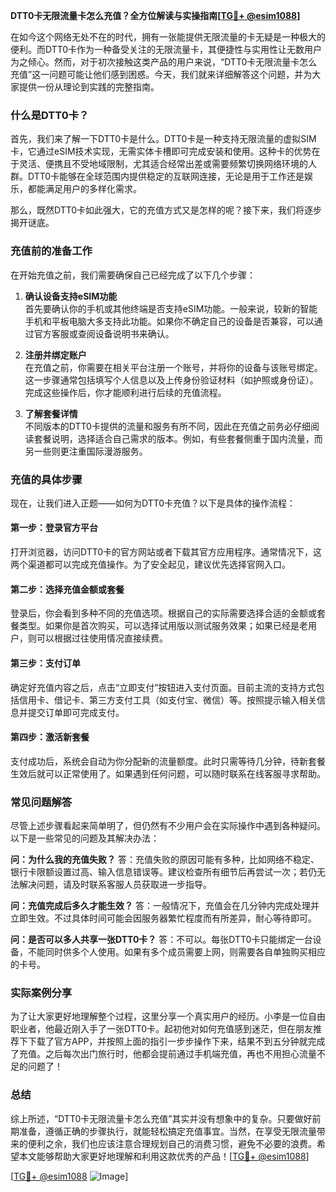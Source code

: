 **DTT0卡无限流量卡怎么充值？全方位解读与实操指南[[TG💪+ @esim1088](https://t.me/s/esim1088)]**

在如今这个网络无处不在的时代，拥有一张能提供无限流量的卡无疑是一种极大的便利。而DTT0卡作为一种备受关注的无限流量卡，其便捷性与实用性让无数用户为之倾心。然而，对于初次接触这类产品的用户来说，“DTT0卡无限流量卡怎么充值”这一问题可能让他们感到困惑。今天，我们就来详细解答这个问题，并为大家提供一份从理论到实践的完整指南。

### 什么是DTT0卡？

首先，我们来了解一下DTT0卡是什么。DTT0卡是一种支持无限流量的虚拟SIM卡，它通过eSIM技术实现，无需实体卡槽即可完成安装和使用。这种卡的优势在于灵活、便携且不受地域限制，尤其适合经常出差或需要频繁切换网络环境的人群。DTT0卡能够在全球范围内提供稳定的互联网连接，无论是用于工作还是娱乐，都能满足用户的多样化需求。

那么，既然DTT0卡如此强大，它的充值方式又是怎样的呢？接下来，我们将逐步揭开谜底。

### 充值前的准备工作

在开始充值之前，我们需要确保自己已经完成了以下几个步骤：

1. **确认设备支持eSIM功能**  
   首先要确认你的手机或其他终端是否支持eSIM功能。一般来说，较新的智能手机和平板电脑大多支持此功能。如果你不确定自己的设备是否兼容，可以通过官方客服或查阅设备说明书来确认。

2. **注册并绑定账户**  
   在充值之前，你需要在相关平台注册一个账号，并将你的设备与该账号绑定。这一步骤通常包括填写个人信息以及上传身份验证材料（如护照或身份证）。完成这些操作后，你才能顺利进行后续的充值流程。

3. **了解套餐详情**  
   不同版本的DTT0卡提供的流量和服务有所不同，因此在充值之前务必仔细阅读套餐说明，选择适合自己需求的版本。例如，有些套餐侧重于国内流量，而另一些则更注重国际漫游服务。

### 充值的具体步骤

现在，让我们进入正题——如何为DTT0卡充值？以下是具体的操作流程：

#### 第一步：登录官方平台
打开浏览器，访问DTT0卡的官方网站或者下载其官方应用程序。通常情况下，这两个渠道都可以完成充值操作。为了安全起见，建议优先选择官网入口。

#### 第二步：选择充值金额或套餐
登录后，你会看到多种不同的充值选项。根据自己的实际需要选择合适的金额或套餐类型。如果你是首次购买，可以选择试用版以测试服务效果；如果已经是老用户，则可以根据过往使用情况直接续费。

#### 第三步：支付订单
确定好充值内容之后，点击“立即支付”按钮进入支付页面。目前主流的支持方式包括信用卡、借记卡、第三方支付工具（如支付宝、微信）等。按照提示输入相关信息并提交订单即可完成支付。

#### 第四步：激活新套餐
支付成功后，系统会自动为你分配新的流量额度。此时只需等待几分钟，待新套餐生效后就可以正常使用了。如果遇到任何问题，可以随时联系在线客服寻求帮助。

### 常见问题解答

尽管上述步骤看起来简单明了，但仍然有不少用户会在实际操作中遇到各种疑问。以下是一些常见的问题及其解决办法：

**问：为什么我的充值失败？**
答：充值失败的原因可能有多种，比如网络不稳定、银行卡限额设置过高、输入信息错误等。建议检查所有细节后再尝试一次；若仍无法解决问题，请及时联系客服人员获取进一步指导。

**问：充值完成后多久才能生效？**
答：一般情况下，充值会在几分钟内完成处理并立即生效。不过具体时间可能会因服务器繁忙程度而有所差异，耐心等待即可。

**问：是否可以多人共享一张DTT0卡？**
答：不可以。每张DTT0卡只能绑定一台设备，不能同时供多个人使用。如果有多个成员需要上网，则需要各自单独购买相应的卡号。

### 实际案例分享

为了让大家更好地理解整个过程，这里分享一个真实用户的经历。小李是一位自由职业者，他最近刚入手了一张DTT0卡。起初他对如何充值感到迷茫，但在朋友推荐下下载了官方APP，并按照上面的指引一步步操作下来，结果不到五分钟就完成了充值。之后每次出门旅行时，他都会提前通过手机端充值，再也不用担心流量不足的问题了！

### 总结

综上所述，“DTT0卡无限流量卡怎么充值”其实并没有想象中的复杂。只要做好前期准备，遵循正确的步骤执行，就能轻松搞定充值事宜。当然，在享受无限流量带来的便利之余，我们也应该注意合理规划自己的消费习惯，避免不必要的浪费。希望本文能够帮助大家更好地理解和利用这款优秀的产品！[[TG💪+ @esim1088](https://t.me/s/esim1088)]

[[TG💪+ @esim1088](https://t.me/s/esim1088) ![Image](https://i.postimg.cc/4NQfJmqS/Snipaste-2025-05-13-00-14-12.png)]